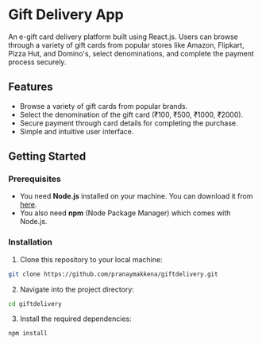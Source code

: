 # Gift Delivery App
An e-gift card delivery platform built using React.js. Users can browse through a variety of gift cards from popular stores like Amazon, Flipkart, Pizza Hut, and Domino's, select denominations, and complete the payment process securely.

## Features

- Browse a variety of gift cards from popular brands.
- Select the denomination of the gift card (₹100, ₹500, ₹1000, ₹2000).
- Secure payment through card details for completing the purchase.
- Simple and intuitive user interface.

## Getting Started

### Prerequisites

- You need **Node.js** installed on your machine. You can download it from [here](https://nodejs.org/).
- You also need **npm** (Node Package Manager) which comes with Node.js.

### Installation
1. Clone this repository to your local machine:
~~~bash
git clone https://github.com/pranaymakkena/giftdelivery.git
~~~
2. Navigate into the project directory:
~~~bash
cd giftdelivery
~~~
3. Install the required dependencies:
~~~bash
npm install
~~~
